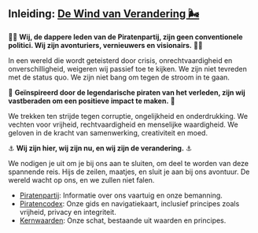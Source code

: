 ## Inleiding: [De Wind van Verandering 🌬️](Inleiding.md)

🏴‍☠️ **Wij, de dappere leden van de Piratenpartij, zijn geen conventionele politici. Wij zijn avonturiers, vernieuwers en visionairs.** 🏴‍☠️

In een wereld die wordt geteisterd door crisis, onrechtvaardigheid en onverschilligheid, weigeren wij passief toe te kijken. We zijn niet tevreden met de status quo. We zijn niet bang om tegen de stroom in te gaan.

🌊 **Geïnspireerd door de legendarische piraten van het verleden, zijn wij vastberaden om een positieve impact te maken.** 🌊

We trekken ten strijde tegen corruptie, ongelijkheid en onderdrukking. We vechten voor vrijheid, rechtvaardigheid en menselijke waardigheid. We geloven in de kracht van samenwerking, creativiteit en moed.

⚓ **Wij zijn hier, wij zijn nu, en wij zijn de verandering.** ⚓

We nodigen je uit om je bij ons aan te sluiten, om deel te worden van deze spannende reis. Hijs de zeilen, maatjes, en sluit je aan bij ons avontuur. De wereld wacht op ons, en we zullen niet falen.

- [Piratenpartij](./Piratenpartij.md): Informatie over ons vaartuig en onze bemanning.
- [Piratencodex](./Piratencodex/Piratencodex.md): Onze gids en navigatiekaart, inclusief principes zoals vrijheid, privacy en integriteit.
- [Kernwaarden](./Kernwaarden/Kernwaarden.md): Onze schat, bestaande uit waarden en principes.
